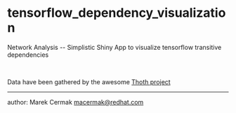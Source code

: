 # tensorflow_dependency_visualization

Network Analysis -- Simplistic Shiny App to visualize tensorflow transitive dependencies


<br>

Data have been gathered by the awesome [Thoth project](https://github.com/thoth-station)

---

author: Marek Cermak <macermak@redhat.com>
